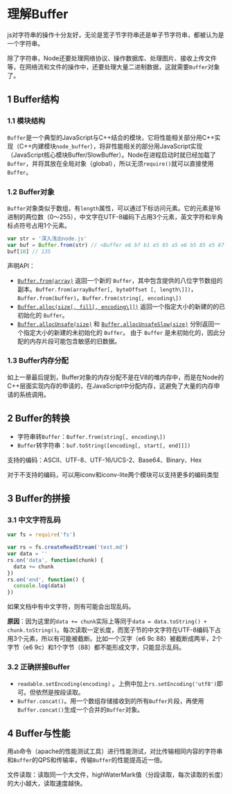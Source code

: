 # 理解Buffer

js对字符串的操作十分友好，无论是宽子节字符串还是单子节字符串，都被认为是一个字符串。

除了字符串，Node还要处理网络协议、操作数据库、处理图片、接收上传文件等，在网络流和文件的操作中，还要处理大量二进制数据，这就需要`Buffer`对象了。

## 1 Buffer结构

### 1.1 模块结构

`Buffer`是一个典型的JavaScript与C++结合的模块，它将性能相关部分用C++实现（C++内建模块`node_buffer`），将非性能相关的部分用JavaScript实现（JavaScript核心模块Buffer/SlowBuffer）。Node在进程启动时就已经加载了`Buffer`，并将其放在全局对象（global），所以无须`require()`就可以直接使用`Buffer`。

### 1.2 Buffer对象

`Buffer`对象类似于数组，有`length`属性，可以通过下标访问元素。它的元素是16进制的两位数（0～255），中文字在UTF-8编码下占用3个元素，英文字符和半角标点符号占用1个元素。

```js
var str = '深入浅出node.js'
var buf = Buffer.from(str) // <Buffer e6 b7 b1 e5 85 a5 e6 b5 85 e5 87 ba 6e 6f 64 65 2e 6a 73>
buf[10] // 135
```

声明API：

- [`Buffer.from(array)`](http://nodejs.cn/s/F5r61t) 返回一个新的 `Buffer`，其中包含提供的八位字节数组的副本。`Buffer.from(arrayBuffer[, byteOffset [, length\]])`，`Buffer.from(buffer)`，`Buffer.from(string[, encoding\])`
- [`Buffer.alloc(size[, fill[, encoding\]])`](http://nodejs.cn/s/Du96og) 返回一个指定大小的新建的的已初始化的 `Buffer`。 
- [`Buffer.allocUnsafe(size)`](http://nodejs.cn/s/TWpeWk) 和 [`Buffer.allocUnsafeSlow(size)`](http://nodejs.cn/s/PUENLw) 分别返回一个指定大小的新建的未初始化的 `Buffer`。 由于 `Buffer` 是未初始化的，因此分配的内存片段可能包含敏感的旧数据。

### 1.3 Buffer内存分配

如上一章最后提到，Buffer对象的内存分配不是在V8的堆内存中，而是在Node的C++层面实现内存的申请的，在JavaScript中分配内存，这避免了大量的内存申请的系统调用。



## 2 Buffer的转换

- 字符串转`Buffer`：`Buffer.from(string[, encoding\])`
- `Buffer`转字符串：`buf.toString([encoding[, start[, end]]])`

支持的编码：ASCII、UTF-8、UTF-16/UCS-2、Base64、Binary、Hex

对于不支持的编码，可以用iconv和iconv-lite两个模块可以支持更多的编码类型



## 3 Buffer的拼接

### 3.1 中文字符乱码

``` js
var fs = require('fs')

var rs = fs.createReadStream('test.md')
var data = ''
rs.on('data', function(chunk) {
  data += chunk
})
rs.on('end', function() {
  console.log(data)
})
```

如果文档中有中文字符，则有可能会出现乱码。

__原因__：因为这里的`data += chunk`实际上等同于`data = data.toString() + chunk.toString()`。每次读取一定长度，而宽子节的中文字符在UTF-8编码下占用3个元素，所以有可能被截断。比如一个汉字（e6 9c 88）被截断成两半，2个字节（e6 9c）和1个字节（88）都不能形成文字，只能显示乱码。

### 3.2 正确拼接Buffer

- `readable.setEncoding(encoding)`  。上例中加上`rs.setEncoding('utf8')`即可。但依然是按段读取。
- `Buffer.concat()`。用一个数组存储接收到的所有`Buffer`片段，再使用`Buffer.concat()`生成一个合并的`Buffer`对象。



## 4 Buffer与性能

用`ab`命令（apache的性能测试工具）进行性能测试，对比传输相同内容的字符串和`Buffer`的QPS和传输率，传输`Buffer`的性能提高近一倍。

文件读取：读取同一个大文件，highWaterMark值（分段读取，每次读取的长度）的大小越大，读取速度越快。